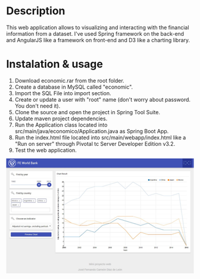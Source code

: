 # Description

This web application allows to visualizing and interacting with the financial information from a dataset. I've used Spring framework on the back-end and AngularJS like a framework on front-end and D3 like a charting library.

# Instalation & usage
1. Download economic.rar from the root folder.
2. Create a database in MySQL called "economic".
3. Import the SQL File into import section.
4. Create or update a user with "root" name (don't worry about password. You don't need it).
5. Clone the source and open the project in Spring Tool Suite.
6. Update maven project dependencies.
7. Run the Application class located into src/main/java/economico/Application.java as Spring Boot App.
8. Run the index.html file located into src/main/webapp/index.html like a "Run on server" through Pivotal tc Server Developer Edition v3.2.
9. Test the web application.

![Alt text](Captura.JPG "Optional title")
